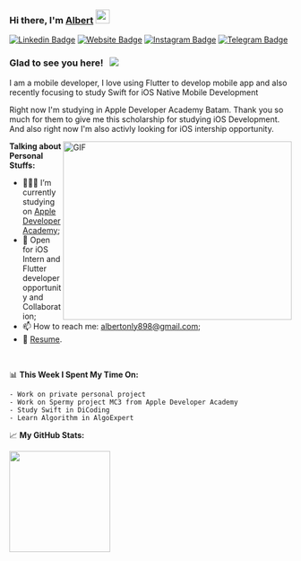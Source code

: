 ### Hi there, I'm <a href="https://zynhrus.github.io/#/" target="_blank">Albert</a> <img src="https://media.giphy.com/media/hvRJCLFzcasrR4ia7z/giphy.gif" width="25px">

[![Linkedin Badge](https://img.shields.io/badge/-LinkedIn-0e76a8?style=flat-square&logo=Linkedin&logoColor=white)](https://www.linkedin.com/in/albertonly/)
[![Website Badge](https://img.shields.io/badge/Website-3b5998?style=flat-square&logo=google-chrome&logoColor=white)](https://zynhrus.github.io/#/)
[![Instagram Badge](https://img.shields.io/badge/-Instagram-e4405f?style=flat-square&logo=Instagram&logoColor=white)](https://www.instagram.com/albert_onlyy/)
[![Telegram Badge](https://img.shields.io/badge/-Telegram-0088cc?style=flat-square&logo=Telegram&logoColor=white)](https://t.me/albertOnly)

### Glad to see you here! &nbsp; ![](https://visitor-badge.glitch.me/badge?page_id=zynhrus)

I am a mobile developer, I love using Flutter to develop mobile app and also recently focusing to study Swift for iOS Native Mobile Development 

Right now I'm studying in Apple Developer Academy Batam. Thank you so much for them to give me this scholarship for studying iOS Development. And also right now I'm also activly looking for iOS intership opportunity.

<img align="right" alt="GIF" src="https://github.com/Gapur/Gapur/blob/master/coding.gif?raw=true" width="408" height="318" />
  

**Talking about Personal Stuffs:**

- 👨🏻‍💻 I’m currently studying on [Apple Developer Academy](https://www.infinitelearning.id/);
- 💬 Open for iOS Intern and Flutter developer opportunity and Collaboration;
- 📫 How to reach me: albertonly898@gmail.com;
- 📝 [Resume](https://drive.google.com/file/d/1VJG5FlSrtXRY3DVgOkb9Jt7Z2Yye5HOu/view?usp=sharing).

</br>

📊 **This Week I Spent My Time On:**
<!--START_SECTION:waka-->
```text
- Work on private personal project
- Work on Spermy project MC3 from Apple Developer Academy
- Study Swift in DiCoding
- Learn Algorithm in AlgoExpert
```
<!--END_SECTION:waka-->


📈 **My GitHub Stats:**

<p>
  <img height="180em" src="https://github-readme-stats.vercel.app/api?username=Zynhrus&show_icons=true&hide_border=true&&count_private=true&include_all_commits=true" />
</p>
